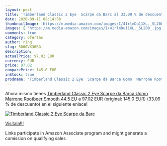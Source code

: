 ```yaml
---
layout: post
title: 'Timberland Classic 2 Eye  Scarpe da Barc al 33.09 % de descuento'
date: 2020-09-11 08:14:58
thumbnailImage: 'https://m.media-amazon.com/images/I/41rlmDu11XL._SL200_.jpg'
images: [ 'https://m.media-amazon.com/images/I/41rlmDu11XL._SL200_.jpg' ]
comments: true
category: ofertas
author: ring
slug: B000VX36BG
description:
actualPrice: 97.02 EUR
currency: EUR
price: 97.02
comparePrice: 145.0 EUR
inStock: true
prodname: 'Timberland Classic 2 Eye  Scarpe da Barca Uomo  Marrone Rootbeer Smooth  44.5 EU'
---
```


Ahora mismo tienes [Timberland Classic 2 Eye  Scarpe da Barca Uomo  Marrone Rootbeer Smooth  44.5 EU](https://www.amazon.it/dp/B000VX36BG/?tag=tolees00-21) a 97.02 EUR (original: 145.0 EUR) (33.09 %  de descuento) en el siguiente enlace!

[![Timberland Classic 2 Eye  Scarpe da Barc](https://m.media-amazon.com/images/I/41rlmDu11XL._SL200_.jpg)](https://www.amazon.it/dp/B000VX36BG/?tag=tolees00-21)

[Visítala!!!](https://www.amazon.it/dp/B000VX36BG/?tag=tolees00-21)

Links participate in Amazon Associate program and might generate a comission on qualifying sales
